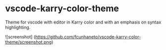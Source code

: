 # vscode-karry-color-theme
Theme for vscode with editor in Karry color and with an emphasis on syntax highlighting.

![screenshot] (https://github.com/fcunhaneto/vscode-karry-color-theme/screenshot.png)

